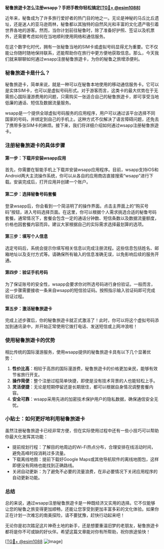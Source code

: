 **秘鲁旅遊卡怎么注册wsapp？手把手教你轻松搞定[[TG💪+ @esim1088](https://t.me/s/esim1088)]**

近年来，秘鲁成为了许多旅行爱好者的热门目的地之一。无论是神秘的马丘比丘遗址，还是迷人的亚马逊雨林，秘鲁都以其独特的自然风光和丰富的文化遗产吸引着世界各地的游客。然而，当你计划前往秘鲁时，除了准备好护照、签证以及机票外，还需要考虑如何在当地顺利使用网络和通信服务。

在这个数字化时代，拥有一张秘鲁当地的SIM卡或虚拟号码显得尤为重要。它不仅能让你随时随地保持联系，还能帮助你在旅行中更方便地获取信息。那么，今天我们就来聊聊如何通过wsapp注册秘鲁旅遊卡，为你的秘鲁之旅增添便利。

### 秘鲁旅遊卡是什么？

秘鲁旅遊卡，简单来说，就是一种可以在秘鲁本地使用的移动通信服务卡。它可以是实体SIM卡，也可以是虚拟号码形式。对于游客而言，这类卡的最大优势在于无需担心国际漫游费用的问题，只需购买一张适合自己的秘鲁旅遊卡，即可享受当地低廉的通话、短信及数据流量服务。

wsapp是一个提供全球虚拟号码服务的应用程序，用户可以通过该平台选择不同国家的号码，并绑定到自己的手机上。这种方式不仅解决了语言障碍问题，还免去了携带多张SIM卡的麻烦。接下来，我们将详细介绍如何通过wsapp注册秘鲁旅遊卡。

### 注册秘鲁旅遊卡的具体步骤

#### 第一步：下载并安装wsapp应用
首先，你需要在智能手机上下载并安装wsapp应用程序。目前，wsapp支持iOS和Android两大主流操作系统，你可以从各自的应用商店直接搜索“wsapp”进行下载。安装完成后，打开应用并创建一个账户。

#### 第二步：选择秘鲁号码套餐
登录wsapp后，你会看到一个简洁明了的操作界面。点击主界面上的“购买号码”按钮，进入号码选择页面。在这里，你可以根据个人需求挑选合适的秘鲁号码套餐。通常情况下，套餐会包含一定的通话分钟数、短信条数以及数据流量额度，价格也因套餐内容而异。建议大家根据自己的实际需求选择最划算的选项。

#### 第三步：填写个人信息
选定号码后，系统会提示你填写相关信息以完成注册流程。这些信息包括姓名、邮箱地址以及支付方式等。请确保所有输入的信息准确无误，以免影响后续的服务开通。

#### 第四步：验证手机号码
为了保证账号的安全性，wsapp会要求你对所选号码进行身份验证。一般而言，这一步骤需要接收一条来自wsapp的短信验证码。按照指示输入验证码即可完成验证过程。

#### 第五步：激活秘鲁旅遊卡
完成上述步骤后，你的秘鲁旅遊卡就正式激活了！此时，你可以将这个虚拟号码添加到通讯录中，并开始正常使用它拨打电话、发送短信或上网冲浪啦！

### 使用秘鲁旅遊卡的优势

相比传统的国际漫游服务，使用wsapp提供的秘鲁旅遊卡具有以下几个显著优势：

1. **性价比高**：相较于高昂的国际漫游费，秘鲁旅遊卡的价格更加亲民，能够有效节省旅行开支。
2. **操作简便**：整个注册过程简单快捷，即使是没有技术背景的人也能轻松上手。
3. **灵活便捷**：无论是短期停留还是长期居住，都可以根据自身情况调整套餐内容。
4. **安全可靠**：wsapp采用先进的加密技术保护用户的隐私数据，确保通信安全无忧。

### 小贴士：如何更好地利用秘鲁旅遊卡

虽然注册秘鲁旅遊卡已经非常方便，但在实际使用过程中还有一些小技巧可以帮助你最大化发挥其功能：

- 提前规划行程：了解目的地周边的Wi-Fi热点分布，合理安排在线活动时间，避免高峰时段消耗过多流量。
- 下载离线地图：提前下载好Google Maps或其他导航软件的离线地图包，这样即便没有网络也能找到正确路线。
- 关闭自动更新：为了避免不必要的流量浪费，在非必要情况下关闭应用程序的自动更新功能。

### 总结

总的来说，通过wsapp注册秘鲁旅遊卡是一种既经济又实用的选择。它不仅能够让您的秘鲁之旅变得更加顺畅，还能让您享受到更加丰富多彩的文化体验。如果你正在计划一次难忘的南美探险，请不要犹豫，赶快行动起来吧！

无论你是初次踏足这片神奇土地的新手，还是想要重温旧梦的老朋友，秘鲁旅遊卡都将是你不可或缺的好伙伴。希望这篇文章能对你有所帮助，祝你旅途愉快！

[[TG💪+ @esim1088](https://t.me/s/esim1088) ![Image](https://i.postimg.cc/4NQfJmqS/Snipaste-2025-05-13-00-14-12.png)]